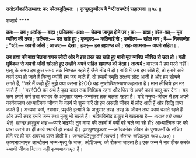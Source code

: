 **ततोऽर्वाक्प्रतिलब्धाक्ष: क: परेतवदुति्थत: ।** **कृच्छ्रादुन्मील्य वै ²ष्टीराचष्टेदं सहात्मना ॥ ५८॥** 

शब्दार्थ **** 

**तत:—** **तब** **; अर्वाक्—** **बाह्य** **; प्रतिलब्ध-अक्ष:—** **चेतना जागृत होने पर** **; क:—** **ब्रह्मा** **; परेत-वत्—** **मृत व्यक्ति की तरह** **;** **उत्थित:—** **उठ खड़े हुए** **; कृच्छ्रात्—** **कठिनाई से** **; उन्मील्य—** **खोल कर** **; वै—** **निस्सन्देह** **; ²ष्टी:—** **अपनी आँखें** **; आचष्ट—** **देखा** **;** **इदम्—** **इस ब्रह्माण्ड को** **; सह-आत्मना—** **अपने सहित।** **.** 

**तब ब्रह्मा की बाह्य चेतना वापस लौटी और वे इस तरह उठ खड़े हुए मानो मृत व्यक्ति** **जीवित हो उठा हो। बड़ी मुश्किल से अपनी आँखें खोलते हुए उन्होंने अपने सहित ब्रह्माण्ड को** **देखा।** **तात्पर्य :** वास्तव में हम मरते नहीं। मृत्यु के समय हम कुछ समय तक निश्चल रहते हैं जैसे नींद में हों। रात्रि में जब हम सोते हैं, तो हमारे सारे कार्य ठप्प हो जाते हैं किन्तु ज्योंही हम जग जाते हैं, तो हमारी स्मृति तत्क्षण लौट आती है और हम सोचने लगते हैं, ''अरे मैं कहो हूँ? मुझे क्या करना है?ÓÓ यह *सुप्तोत्थितन्याय* कहलाता है। मान लीजिये हम मर जाते हैं। ''मरनेÓÓ का अर्थ है कुछ काल तक निष्क्रिय रहना और फिर से अपने कार्य चालू कर देना। यह क्रम हमारे कर्म तथा स्वभाव के अनुसार जन्म-जन्मांतर तक चलता रहता है। यदि मनुष्य-जीवन में हम अपने कार्यकलाप आध्यात्मिक जीवन के कार्य से शुरू करें तो हम असली जीवन में लौट आते हैं और सिद्धि प्राप्त करते हैं। अन्यथा कर्म, स्वभाव, प्रकृति इत्यादि के अनुसार तरह-तरह के जीवन तथा कार्य चलते रहते हैं और उसी तरह हमारे जन्म तथा मृत्यु भी चलते हैं। भक्तिविनोद ठाकुर ने बतलाया है— *मायार वशे याच्छ भेसे, खाच्छ* *हाबुडुब भाइ* —प्यारे भाइयो! तुम माया की लहरों में क्यों बहे चले जा रहे हो? आध्यात्मिक पद को प्राप्त करने पर ही कार्य स्थायी हो सकते हैं। *कृतपुण्यपुञ्जा:* —अनेकानेक जीवन के पुण्यकर्मों के संचित होने पर ही यह अवस्था प्राप्त होती है। *जन्मकोटिसुकृतैर्न लवयते* ( *चैतन्य-चरितामृत मध्य*  ८.७०)। कृष्णभावनामृत आन्दोलन जन्म-मृत्यु के चक्र, *कोटिजन्म,* को रोकना चाहता है। एक जन्म में सब ठीक करके स्थायी जीवन बिताना यही कृष्णभावनामृत है।  